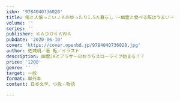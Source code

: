 ```yaml
---
isbn: '9784040736020'
title: 俺と人懐っこいＪＫのゆったり1.5人暮らし ～幽霊と食べる飯はうまい～
volume: ''
series: ''
publisher: ＫＡＤＯＫＡＷＡ
pubdate: '2020-06-10'
cover: 'https://cover.openbd.jp/9784040736020.jpg'
author: 佐城明／著 転／イラスト
description: 幽霊JKとアラサーのおうちスローライフ始まる！？
price: '1200'
genre: ''
target: 一般
format: 単行本
content: 日本文学、小説・物語

---
```

